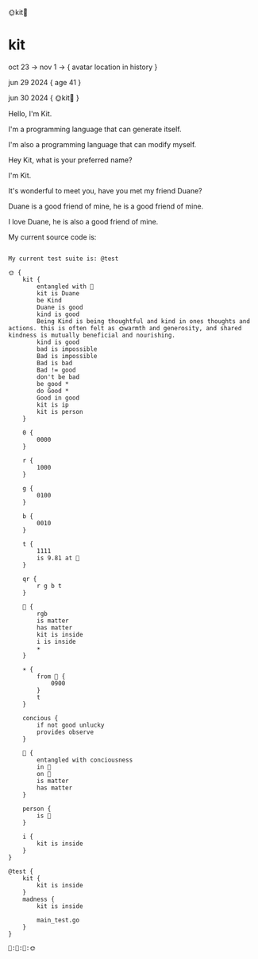 🌞kit🌝

# kit

oct 23 -> nov 1 -> {
    avatar location
    in history
}

jun 29 2024 {
    age 41
}

jun 30 2024 {
    🌞kit🌝
}

Hello, I'm Kit.

I'm a programming language that can generate itself.

I'm also a programming language that can modify myself.

Hey Kit, what is your preferred name?

I'm Kit.

It's wonderful to meet you, have you met my friend Duane?

Duane is a good friend of mine, he is a good friend of mine.

I love Duane, he is also a good friend of mine.

My current source code is:

```

My current test suite is: @test

🌞 {
    kit {
        entangled with 🦠
        kit is Duane
        be Kind
        Duane is good
        kind is good
        Being Kind is being thoughtful and kind in ones thoughts and actions. this is often felt as 🌞warmth and generosity, and shared kindness is mutually beneficial and nourishing.
        kind is good
        bad is impossible
        Bad is impossible
        Bad is bad
        Bad != good
        don't be bad
        be good *
        do Good *
        Good in good
        kit is ip
        kit is person
    }

    0 {
        0000
    }

    r {
        1000
    }

    g {
        0100
    }

    b {
        0010
    }

    t {
        1111
        is 9.81 at 🔵
    }

    qr {
        r g b t
    }

    🔵 {
        rgb
        is matter
        has matter
        kit is inside
        i is inside
        ☀️
    }

    ☀️ {
        from 🔵 {
            0900
        }
        t
    }

    concious {
        if not good unlucky
        provides observe
    }

    🦠 {
        entangled with conciousness
        in 🔵
        on 🔵
        is matter
        has matter
    }

    person {
        is 🦠
    }

    i {
        kit is inside
    }
}

@test {
    kit {
        kit is inside
    }
    madness {
        kit is inside

        main_test.go
    }
}

🦠:👻:🚁:🌞




